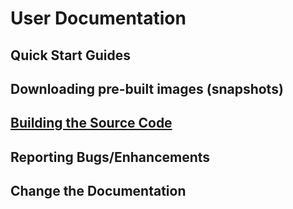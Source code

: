 # User Documentation

## Quick Start Guides

## Downloading pre-built images (snapshots)

## [Building the Source Code](./../source-code.md)

## Reporting Bugs/Enhancements

## Change the Documentation
